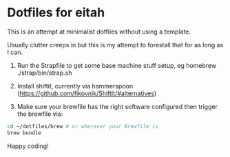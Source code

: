 # Dotfiles for eitah

This is an attempt at minimalist dotfiles without using a template.

Usually clutter creeps in but this is my attempt to forestall that for as long as I can.

1) Run the Strapfile to get some base machine stuff setup, eg homebrew
./strap/bin/strap.sh

2) Install shiftit, currently via hammerspoon (https://github.com/fikovnik/ShiftIt/#alternatives)

3) Make sure your brewfile has the right software configured then trigger the brewfile via:

```bash
cd ~/dotfiles/brew # or wherever your Brewfile is
brew bundle
```

Happy coding!
